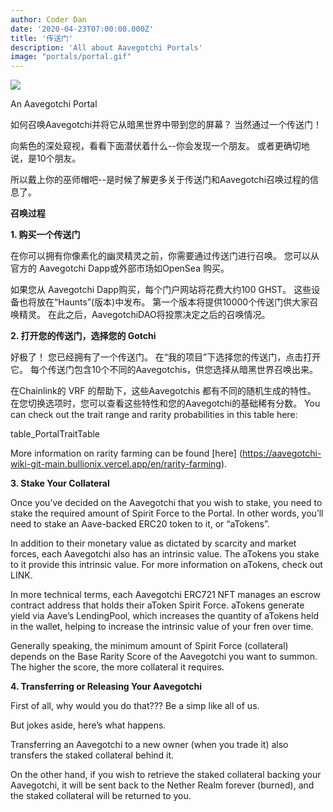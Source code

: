 ```yaml
---
author: Coder Dan
date: '2020-04-23T07:00:00.000Z'
title: '传送门'
description: 'All about Aavegotchi Portals'
image: "portals/portal.gif"
---
```


<div class="headerImageContainer">
<img class="headerImage" src="/portals/portal.gif">
<p class="headerImageText">An Aavegotchi Portal</p>
</div>

如何召唤Aavegotchi并将它从暗黑世界中带到您的屏幕？ 当然通过一个传送门！

向紫色的深处窥视，看看下面潜伏着什么--你会发现一个朋友。 或者更确切地说，是10个朋友。

所以戴上你的巫师帽吧--是时候了解更多关于传送门和Aavegotchi召唤过程的信息了。


**召唤过程**


**1. 购买一个传送门**

在你可以拥有你像素化的幽灵精灵之前，你需要通过传送门进行召唤。 您可以从官方的 Aavegotchi Dapp或外部市场如OpenSea 购买。

如果您从 Aavegotchi Dapp购买，每个门户网站将花费大约100 GHST。 这些设备也将放在“Haunts”(版本)中发布。 第一个版本将提供10000个传送门供大家召唤精灵。 在此之后，AavegotchiDAO将投票决定之后的召唤情况。


**2. 打开您的传送门，选择您的 Gotchi**

好极了！ 您已经拥有了一个传送门。 在“我的项目”下选择您的传送门，点击打开它。 每个传送门包含10个不同的Aavegotchis，供您选择从暗黑世界召唤出来。

在Chainlink的 VRF 的帮助下，这些Aavegotchis 都有不同的随机生成的特性。 在您切换选项时，您可以查看这些特性和您的Aavegotchi的基础稀有分数。 You can check out the trait range and rarity probabilities in this table here:

table_PortalTraitTable

More information on rarity farming can be found \[here\] (https://aavegotchi-wiki-git-main.bullionix.vercel.app/en/rarity-farming).


**3. Stake Your Collateral**

Once you’ve decided on the Aavegotchi that you wish to stake, you need to stake the required amount of Spirit Force to the Portal. In other words, you’ll need to stake an Aave-backed ERC20 token to it, or “aTokens”.

In addition to their monetary value as dictated by scarcity and market forces, each Aavegotchi also has an intrinsic value. The aTokens you stake to it provide this intrinsic value. For more information on aTokens, check out LINK.

In more technical terms, each Aavegotchi ERC721 NFT manages an escrow contract address that holds their aToken Spirit Force. aTokens generate yield via Aave’s LendingPool, which increases the quantity of aTokens held in the wallet, helping to increase the intrinsic value of your fren over time.

Generally speaking, the minimum amount of Spirit Force (collateral) depends on the Base Rarity Score of the Aavegotchi you want to summon. The higher the score, the more collateral it requires.


**4. Transferring or Releasing Your Aavegotchi**

First of all, why would you do that??? Be a simp like all of us.

But jokes aside, here’s what happens.

Transferring an Aavegotchi to a new owner (when you trade it) also transfers the staked collateral behind it.

On the other hand, if you wish to retrieve the staked collateral backing your Aavegotchi, it will be sent back to the Nether Realm forever (burned), and the staked collateral will be returned to you. 

